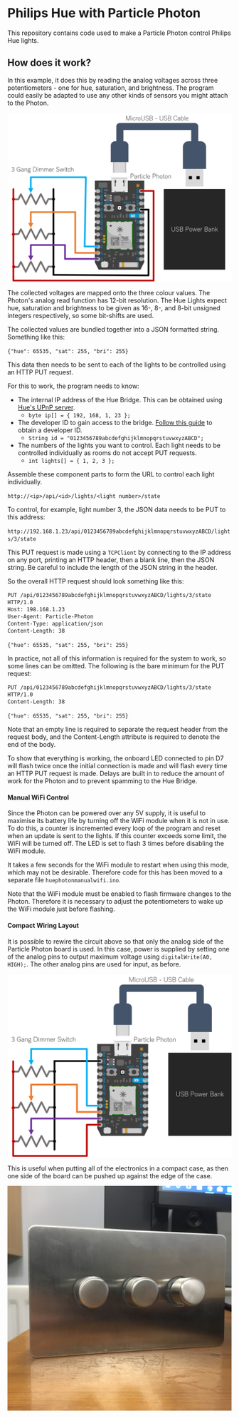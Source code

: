 # Philips Hue with Particle Photon

This repository contains code used to make a Particle Photon control Philips Hue lights.

## How does it work?

In this example, it does this by reading the analog voltages across three potentiometers - one for hue, saturation, and brightness.
The program could easily be adapted to use any other kinds of sensors you might attach to the Photon.

![Wiring Diagram](wiringdiagram.png)

The collected voltages are mapped onto the three colour values. The Photon's analog read function has 12-bit resolution.
The Hue Lights expect hue, saturation and brightness to be given as 16-, 8-, and 8-bit unsigned integers respectively, so some bit-shifts are used.

The collected values are bundled together into a JSON formatted string. Something like this:

`{"hue": 65535, "sat": 255, "bri": 255}`

This data then needs to be sent to each of the lights to be controlled using an HTTP PUT request.

For this to work, the program needs to know:
  - The internal IP address of the Hue Bridge. This can be obtained using [Hue's UPnP server](https://www.meethue.com/api/nupnp).
    - `byte ip[] = { 192, 168, 1, 23 };`
  - The developer ID to gain access to the bridge. [Follow this guide](https://www.developers.meethue.com/documentation/getting-started) to obtain a developer ID.
    - `String id = "0123456789abcdefghijklmnopqrstuvwxyzABCD";`
  - The numbers of the lights you want to control. Each light needs to be controlled individually as rooms do not accept PUT requests.
    - `int lights[] = { 1, 2, 3 };`

Assemble these component parts to form the URL to control each light individually.

`http://<ip>/api/<id>/lights/<light number>/state`

To control, for example, light number 3, the JSON data needs to be PUT to this address:

`http://192.168.1.23/api/0123456789abcdefghijklmnopqrstuvwxyzABCD/lights/3/state`

This PUT request is made using a `TCPClient` by connecting to the IP address on any port, printing an HTTP header, then a blank line, then the JSON string. Be careful to include the length of the JSON string in the header.

So the overall HTTP request should look something like this:

```
PUT /api/0123456789abcdefghijklmnopqrstuvwxyzABCD/lights/3/state HTTP/1.0
Host: 198.168.1.23
User-Agent: Particle-Photon
Content-Type: application/json
Content-Length: 38

{"hue": 65535, "sat": 255, "bri": 255}
```

In practice, not all of this information is required for the system to work, so some lines can be omitted. The following is the bare minimum for the PUT request:

```
PUT /api/0123456789abcdefghijklmnopqrstuvwxyzABCD/lights/3/state HTTP/1.0
Content-Length: 38

{"hue": 65535, "sat": 255, "bri": 255}
```

Note that an empty line is required to separate the request header from the request body, and the Content-Length attribute is required to denote the end of the body.

To show that everything is working, the onboard LED connected to pin D7 will flash twice once the initial connection is made and will flash every time an HTTP PUT request is made. Delays are built in to reduce the amount of work for the Photon and to prevent spamming to the Hue Bridge.

#### Manual WiFi Control

Since the Photon can be powered over any 5V supply, it is useful to maximise its battery life by turning off the WiFi module when it is not in use. To do this, a counter is incremented every loop of the program and reset when an update is sent to the lights. If this counter exceeds some limit, the WiFi will be turned off. The LED is set to flash 3 times before disabling the WiFi module.

It takes a few seconds for the WiFi module to restart when using this mode, which may not be desirable. Therefore code for this has been moved to a separate file `huephotonmanualwifi.ino`.

Note that the WiFi module must be enabled to flash firmware changes to the Photon. Therefore it is necessary to adjust the potentiometers to wake up the WiFi module just before flashing.


#### Compact Wiring Layout

It is possible to rewire the circuit above so that only the analog side of the Particle Photon board is used. In this case, power is supplied by setting one of the analog pins to output maximum voltage using `digitalWrite(A0, HIGH);`. The other analog pins are used for input, as before.

![Compact Wiring Diagram](wiringdiagramcompact.png)

This is useful when putting all of the electronics in a compact case, as then one side of the board can be pushed up against the edge of the case.

![Assembled Case](dimmers.jpg)
